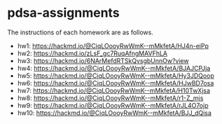 # pdsa-assignments
The instructions of each homework are as follows.
- hw1: https://hackmd.io/@CiqLOooyRwWmK--mMkfetA/HJ4n-eiPp
- hw2: https://hackmd.io/zLsF_gc7RuqAfngMAVFhLA
- hw3: https://hackmd.io/6NArMefdRTSkQvsgbUnnOw?view
- hw4: https://hackmd.io/@CiqLOooyRwWmK--mMkfetA/BJAJCPJja
- hw5: https://hackmd.io/@CiqLOooyRwWmK--mMkfetA/Hy3JDQoop
- hw6: https://hackmd.io/@CiqLOooyRwWmK--mMkfetA/HJwBD7osa
- hw7: https://hackmd.io/@CiqLOooyRwWmK--mMkfetA/H10TwXjsa
- hw8: https://hackmd.io/@CiqLOooyRwWmK--mMkfetA/r1-Z_mjs
- hw9: https://hackmd.io/@CiqLOooyRwWmK--mMkfetA/rJL4O7ojp
- hw10: https://hackmd.io/@CiqLOooyRwWmK--mMkfetA/BJJ_dQisa
